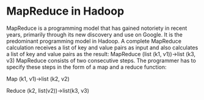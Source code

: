 # MapReduce in Hadoop
MapReduce is a programming model that has gained notoriety in recent years, primarily through its new discovery and use on Google. It is the predominant programming model in Hadoop. 
A complete MapReduce calculation receives a list of key and value pairs as input and also calculates a list of key and value pairs as the result: 
MapReduce (list (k1, v1))→list (k3, v3) MapReduce consists of two consecutive steps. 
The programmer has to specify these steps in the form of a map and a reduce function: 

Map (k1, v1)→list (k2, v2) 

Reduce (k2, list(v2))→list(k3, v3)
